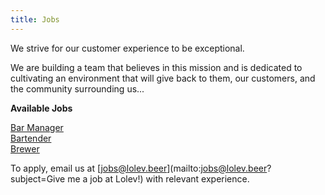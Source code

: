 ```yaml
---
title: Jobs
---
```

We strive for our customer experience to be exceptional.

We are building a team that believes in this mission and is dedicated to cultivating an environment that will give back to them, our customers, and the community surrounding us...

**Available Jobs**  
  
[Bar Manager](/jobs/bar-manager)  
[Bartender](/jobs/bartender)  
[Brewer](/jobs/brewer)  

To apply, email us at [jobs@lolev.beer](mailto:jobs@lolev.beer?subject=Give me a job at Lolev!) with relevant experience.
